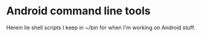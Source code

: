 # Android command line tools

Herein lie shell scripts I keep in ~/bin for when I'm working on Android stuff. 
